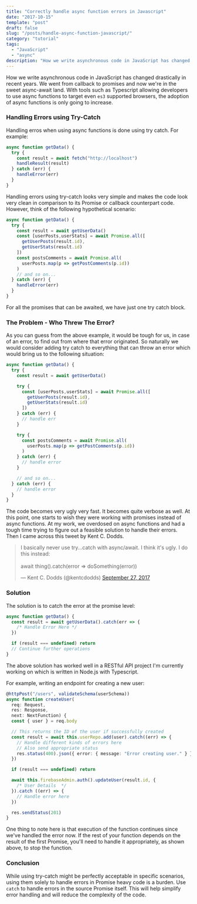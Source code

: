 ```yaml
---
title: "Correctly handle async function errors in Javascript"
date: "2017-10-15"
template: "post"
draft: false
slug: "/posts/handle-async-function-javascript/"
category: "tutorial"
tags:
  - "JavaScript"
  - "async"
description: "How we write asynchronous code in JavaScript has changed drastically in recent years. We went from callback to promises and now we're in the sweet async-await land. With tools such as Typescript allowing developers to use async functions to target even es3 supported browsers, the adoption of async functions is only going to increase."
---
```


How we write asynchronous code in JavaScript has changed drastically in recent years. We went from callback to promises and now we're in the sweet async-await land. With tools such as Typescript allowing developers to use async functions to target even ```es3``` supported browsers, the adoption of async functions is only going to increase.

### Handling Errors using Try-Catch

Handling erros when using async functions is done using try catch. For example:

```javascript
async function getData() {
  try {
    const result = await fetch("http://localhost")
    handleResult(result)
  } catch (err) {
    handleError(err)
  }
}
```

Handling errors using try-catch looks very simple and makes the code look very clean in comparison to its Promise or callback counterpart code. However, think of the following hypothetical scenario:

```javascript
async function getData() {
  try {
    const result = await getUserData()
    const [userPosts,userStats] = await Promise.all([
      getUserPosts(result.id),
      getUserStats(result.id)
    ])
    const postsComments = await Promise.all(
      userPosts.map(p => getPostComments(p.id))
    )
    // and so on...
  } catch (err) {
    handleError(err)
  }
}
```

For all the promises that can be awaited, we have just one try catch block.

### The Problem - Who Threw The Error?

As you can guess from the above example, it would be tough for us, in case of an error, to find out from where that error originated. So naturally we would consider adding try catch to everything that can throw an error which would bring us to the following situation:

```javascript
async function getData() {
  try {
    const result = await getUserData()

    try {
      const [userPosts,userStats] = await Promise.all([
        getUserPosts(result.id),
        getUserStats(result.id)
      ])
    } catch (err) {
      // handle err
    }

    try {
      const postsComments = await Promise.all(
        userPosts.map(p => getPostComments(p.id))
      )
    } catch (err) {
      // handle error
    }

    // and so on...
  } catch (err) {
    // handle error
  }
}
```

The code becomes very ugly very fast. It becomes quite verbose as well. At this point, one starts to wish they were working with promises instead of async functions. At my work, we overdosed on async functions and had a tough time trying to figure out a feasible solution to handle their errors. Then I came across this tweet by Kent C. Dodds.

<blockquote class="twitter-tweet" data-conversation="none" data-lang="en"><p lang="en" dir="ltr">I basically never use try...catch with async/await. I think it&#39;s ugly. I do this instead:<br><br>await thing().catch(error =&gt; doSomething(error))</p>&mdash; Kent C. Dodds (@kentcdodds) <a href="https://twitter.com/kentcdodds/status/913082703355928576?ref_src=twsrc%5Etfw">September 27, 2017</a></blockquote>

### Solution

The solution is to catch the error at the promise level:

```javascript
async function getData() {
  const result = await getUserData().catch(err => {
    /* Handle Error Here */
  })

  if (result === undefined) return
  // Continue further operations
}
```

The above solution has worked well in a RESTful API project I'm currently working on which is written in Node.js with Typescript.

For example, writing an endpoint for creating a new user:

```typescript
@httpPost("/users", validateSchema(userSchema))
async function createUser(
  req: Request,
  res: Response,
  next: NextFunction) {
  const { user } = req.body

  // This returns the ID of the user if successfully created
  const result = await this.userRepo.add(user).catch((err) => {
    // Handle different kinds of errors here
    // Also send appropriate status
    res.status(400).json({ error: { message: "Error creating user." } })
  })

  if (result === undefined) return

  await this.firebaseAdmin.auth().updateUser(result.id, {
    /* User Details  */
  }).catch ((err) => {
    // Handle error here
  })

  res.sendStatus(201)
}
```

One thing to note here is that execution of the function continues since we've handled the error now. If the rest of your function depends on the result of the first Promise, you'll need to handle it appropriately, as shown above, to stop the function.

### Conclusion

While using try-catch might be perfectly acceptable in specific scenarios, using them solely to handle errors in Promise heavy code is a burden. Use ```catch``` to handle errors in the source Promise itself. This will help simplify error handling and will reduce the complexity of the code.